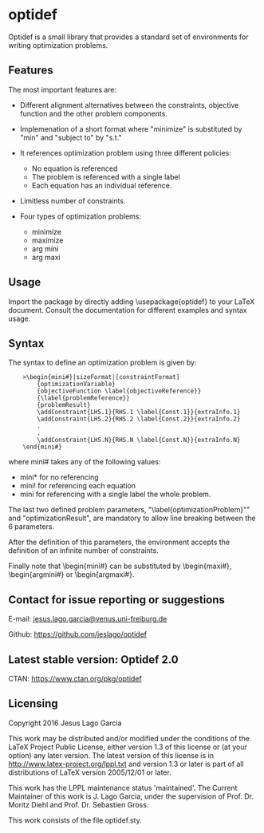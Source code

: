 # optidef

Optidef is a small library that provides a standard set of environments for writing optimization problems. 


## Features

The most important features are:

- Different alignment alternatives between the constraints, objective function and the other problem components.

- Implemenation of a short format where "minimize" is substituted by "min" and "subject to" by "s.t."

- It references optimization problem using three different policies: 
   * No equation is referenced
   * The problem is referenced with a single label
   * Each equation has an individual reference.

- Limitless number of constraints.

- Four types of optimization problems:
   * minimize
   * maximize
   * arg mini
   * arg maxi

## Usage

Import the package by directly adding \usepackage{optidef} to your LaTeX document. Consult the documentation for different examples and syntax usage.


## Syntax
    
The syntax to define an optimization problem is given by:
 
        >\begin{mini#}|sizeFormat|[constraintFormat]
            {optimizationVariable}
            {objectiveFunction \label{objectiveReference}}
            {\label{problemReference}}  
            {problemResult}
            \addConstraint{LHS.1}{RHS.1 \label{Const.1}}{extraInfo.1}
            \addConstraint{LHS.2}{RHS.2 \label{Const.2}}{extraInfo.2}
            .
            .
            \addConstraint{LHS.N}{RHS.N \label{Const.N}}{extraInfo.N}
        \end{mini#}


where mini# takes any of the following values: 

 - mini\* for no referencing
 - mini! for referencing each equation 
 - mini for referencing with a single label the whole problem. 
    
The last two defined problem parameters, "\label{optimizationProblem}"" and "optimizationResult", are mandatory to allow line breaking between the 6 parameters.

After the definition of this parameters, the environment accepts the definition of an infinite number of constraints.

Finally note that \begin{mini#} can be substituted by \begin{maxi#}, \begin{argmini#} or \begin{argmaxi#}. 

## Contact for issue reporting or suggestions

E-mail: jesus.lago.garcia@venus.uni-freiburg.de

Github: https://github.com/jeslago/optidef

## Latest stable version: Optidef 2.0

CTAN: https://www.ctan.org/pkg/optidef

## Licensing

Copyright 2016 Jesus Lago Garcia

This work may be distributed and/or modified under the conditions of the LaTeX Project Public License, either version 1.3 of this license or (at your option) any later version.
The latest version of this license is in http://www.latex-project.org/lppl.txt and version 1.3 or later is part of all distributions of LaTeX version 2005/12/01 or later.

This work has the LPPL maintenance status 'maintained'. The Current Maintainer of this work is J. Lago Garcia, under the supervision of Prof. Dr. Moritz Diehl and Prof. Dr. Sebastien Gross.

This work consists of the file optidef.sty.